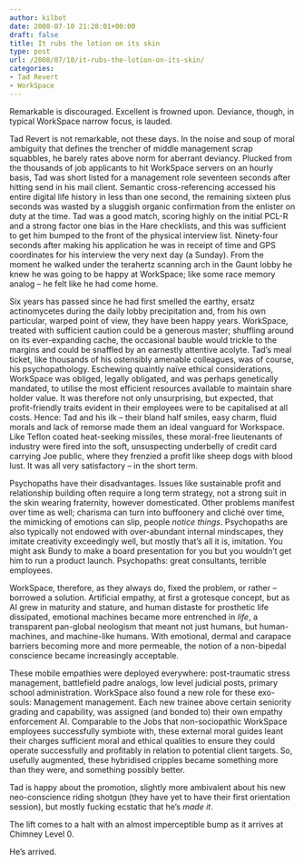 ```yaml
---
author: kilbot
date: 2008-07-10 21:28:01+00:00
draft: false
title: It rubs the lotion on its skin
type: post
url: /2008/07/10/it-rubs-the-lotion-on-its-skin/
categories:
- Tad Revert
- WorkSpace
---
```


Remarkable is discouraged. Excellent is frowned upon. Deviance, though, in typical WorkSpace narrow focus, is lauded. 

Tad Revert is not remarkable, not these days. In the noise and soup of moral ambiguity that defines the trencher of middle management scrap squabbles, he barely rates above norm for aberrant deviancy. Plucked from the thousands of job applicants to hit WorkSpace servers on an hourly basis, Tad was short listed for a management role seventeen seconds after hitting send in his mail client. Semantic cross-referencing accessed his entire digital life history in less than one second, the remaining sixteen plus seconds was wasted by a sluggish organic confirmation from the enlister on duty at the time. Tad was a good match, scoring highly on the initial PCL-R and a strong factor one bias in the Hare checklists, and this was sufficient to get him bumped to the front of the physical interview list. Ninety-four seconds after making his application he was in receipt of time and GPS coordinates for his interview the very next day (a Sunday). From the moment he walked under the terahertz scanning arch in the Gaunt lobby he knew he was going to be happy at WorkSpace; like some race memory analog – he felt like he had come home.

Six years has passed since he had first smelled the earthy, ersatz actinomycetes during the daily lobby precipitation and, from his own particular, warped point of view, they have been happy years. WorkSpace, treated with sufficient caution could be a generous master; shuffling around on its ever-expanding cache, the occasional bauble would trickle to the margins and could be snaffled by an earnestly attentive acolyte. Tad’s meal ticket, like thousands of his ostensibly amenable colleagues, was of course, his psychopathology. Eschewing quaintly naïve ethical considerations, WorkSpace was obliged, legally obligated, and was perhaps genetically mandated, to utilise the most efficient resources available to maintain share holder value. It was therefore not only unsurprising, but expected, that profit-friendly traits evident in their employees were to be capitalised at all costs. Hence: Tad and his ilk – their bland half smiles, easy charm, fluid morals and lack of remorse made them an ideal vanguard for Workspace. Like Teflon coated heat-seeking missiles, these moral-free lieutenants of industry were fired into the soft, unsuspecting underbelly of credit card carrying Joe public, where they frenzied a profit like sheep dogs with blood lust. It was all very satisfactory – in the short term.

Psychopaths have their disadvantages. Issues like sustainable profit and relationship building often require a long term strategy, not a strong suit in the skin wearing fraternity, however domesticated. Other problems manifest over time as well; charisma can turn into buffoonery and cliché over time, the mimicking of emotions can slip, people _notice things_. Psychopaths are also typically not endowed with over-abundant internal mindscapes, they imitate creativity exceedingly well, but mostly that’s all it is, imitation. You might ask Bundy to make a board presentation for you but you wouldn’t get him to run a product launch. Psychopaths: great consultants, terrible employees.

WorkSpace, therefore, as they always do, fixed the problem, or rather – borrowed a solution. Artificial empathy, at first a grotesque concept, but as AI grew in maturity and stature, and human distaste for prosthetic life dissipated, emotional machines became more entrenched in _life_, a transparent pan-global neologism that meant not just humans, but human-machines, and machine-like humans. With emotional, dermal and carapace barriers becoming more and more permeable, the notion of a non-bipedal conscience became increasingly acceptable. 

These mobile empathies were deployed everywhere: post-traumatic stress management, battlefield padre analogs, low level judicial posts, primary school administration. WorkSpace also found a new role for these exo-souls: Management management. Each new trainee above certain seniority grading and capability, was assigned (and bonded to) their own empathy enforcement AI. Comparable to the Jobs that non-sociopathic WorkSpace employees successfully symbiote with, these external moral guides leant their charges sufficient moral and ethical qualities to ensure they could operate successfully and profitably in relation to potential client targets. So, usefully augmented, these hybridised cripples became something more than they were, and something possibly better. 

Tad is happy about the promotion, slightly more ambivalent about his new neo-conscience riding shotgun (they have yet to have their first orientation session), but mostly fucking ecstatic that he’s _made it_. 

The lift comes to a halt with an almost imperceptible bump as it arrives at Chimney Level 0. 

He’s arrived.
